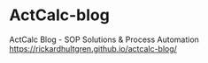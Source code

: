 # ActCalc-blog
ActCalc Blog - SOP Solutions &amp; Process Automation
https://rickardhultgren.github.io/actcalc-blog/
